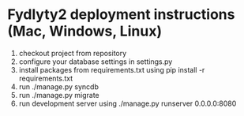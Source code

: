# Fydlyty2 deployment instructions (Mac, Windows, Linux)

1. checkout project from repository
2. configure your database settings in settings.py
4. install packages from requirements.txt using pip install -r requirements.txt
5. run ./manage.py syncdb
6. run ./manage.py migrate
7. run development server using ./manage.py runserver 0.0.0.0:8080
